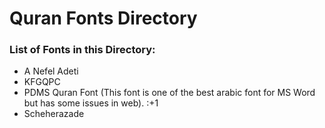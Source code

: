 
# Quran Fonts Directory

### List of Fonts in this Directory:
* A Nefel Adeti
* KFGQPC
* PDMS Quran Font (This font is one of the best arabic font for MS Word but has some issues in web). :+1
* Scheherazade

